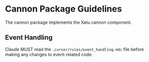 # Cannon Package Guidelines

The cannon package implements the Xatu cannon component.

## Event Handling
Claude MUST read the `.cursor/rules/event_handling.mdc` file before making any changes to event-related code.